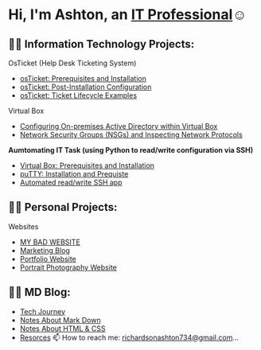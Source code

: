 <h1>Hi, I'm Ashton, an <a href="https://www.linkedin.com/in/ashton-najee-mckeith-richardson-65782b22a/">IT Professional</a>☺</h1>

<h2>👨‍💻 Information Technology Projects:</h2>

OsTicket (Help Desk Ticketing System)

  - [osTicket: Prerequisites and Installation](https://github.com/AshtonRichards/osticket-prereqs)
  - [osTicket: Post-Installation Configuration](https://github.com/AshtonRichards/post-install-config)
  - [osTicket: Ticket Lifecycle Examples](https://github.com/AshtonRichards/ticket-lifecycle)

Virtual Box

  - [Configuring On-premises Active Directory within Virtual Box](https://github.com/AshtonRichards/config-ad)
  - [Network Security Groups (NSGs) and Inspecting Network Protocols](https://github.com/AshtonRichards/config-ad)

<b>Aumtomating IT Task (using Python to read/write configuration via SSH)</b>

  - [Virtual Box: Prerequisites and Installation](https://github.com/joshmadakorcc/configure-ad)
  - [puTTY: Installation and Prequiste](https://github.com/joshmadakorcc/azure-network-protocols)
  - [Automated read/write SSH app](https://github.com/joshmadakorcc/azure-network-protocols)  

<h2>👨‍💻 Personal Projects:</h2>

Websites

  - [MY BAD WEBSITE](https://github.com/AshtonRichards/AshtonRichards/edit/main/README.md)
  - [Marketing Blog](https://github.com/AshtonRichards/osticket-prereqs)
  - [Portfolio Website](https://github.com/AshtonRichards/post-install-config)
  - [Portrait Photography Website](https://github.com/AshtonRichards/ticket-lifecycle)
  
<h2>👨‍💻 MD Blog:</h2>

- [Tech Journey](https://github.com/AshtonRichards/AshtonRichards/edit/main/README.md)
- [Notes About Mark Down](https://github.com/AshtonRichards/AshtonRichards/edit/main/README.md)
- [Notes About HTML & CSS](https://github.com/AshtonRichards/AshtonRichards/edit/main/README.md)
- [Resorces](https://github.com/AshtonRichards/Resources)
📫 How to reach me: richardsonashton734@gmail.com...

<!---
AshtonRichards/AshtonRichards is a ✨ special ✨ repository because its `README.md` (this file) appears on your GitHub profile.
You can click the Preview link to take a look at your changes.
--->
